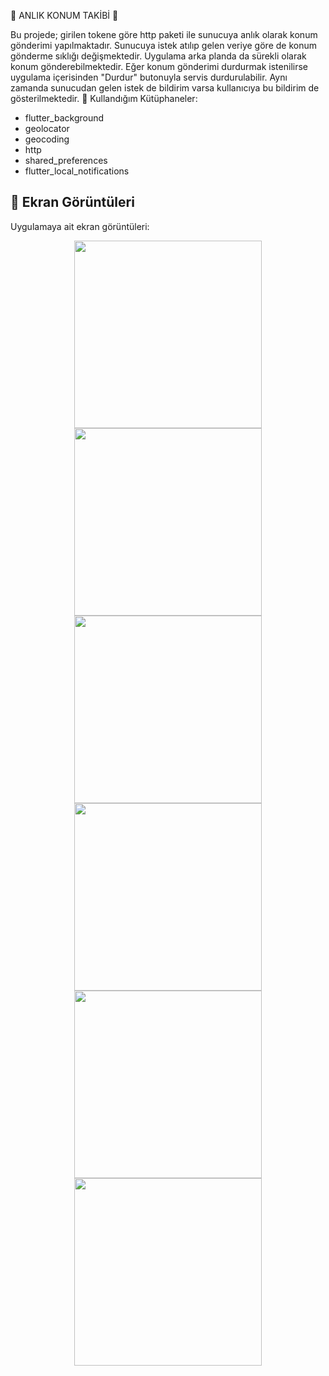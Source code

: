 🌟 ANLIK KONUM TAKİBİ 🌟
 
 Bu projede; girilen tokene göre http paketi ile sunucuya anlık olarak konum gönderimi yapılmaktadır. Sunucuya istek atılıp gelen veriye göre de konum gönderme sıklığı değişmektedir. Uygulama arka planda da sürekli olarak konum gönderebilmektedir. Eğer konum gönderimi durdurmak istenilirse uygulama içerisinden "Durdur" butonuyla servis durdurulabilir. Aynı zamanda sunucudan gelen istek de bildirim varsa kullanıcıya bu bildirim de gösterilmektedir. 
 📌 Kullandığım Kütüphaneler:

* flutter_background
* geolocator
* geocoding
* http
* shared_preferences
* flutter_local_notifications
  
## 📸 Ekran Görüntüleri
Uygulamaya ait ekran görüntüleri:

<div align="center">
  <img src="https://github.com/Ahmetyilmazz/Instant_Location_Tracking/blob/50fd2ccac88593cbf607074ad9151c10d3ce5cf4/Screenshot_1.png" width="300"/>
  <img src="https://github.com/Ahmetyilmazz/Instant_Location_Tracking/blob/50fd2ccac88593cbf607074ad9151c10d3ce5cf4/Screenshot_2.png" width="300"/>
  <img src="https://github.com/Ahmetyilmazz/Instant_Location_Tracking/blob/50fd2ccac88593cbf607074ad9151c10d3ce5cf4/Screenshot_3.png" width="300"/>
  <img src="https://github.com/Ahmetyilmazz/Instant_Location_Tracking/blob/50fd2ccac88593cbf607074ad9151c10d3ce5cf4/Screenshot_4.png" width="300"/>
  <img src="https://github.com/Ahmetyilmazz/Instant_Location_Tracking/blob/50fd2ccac88593cbf607074ad9151c10d3ce5cf4/Screenshot_5.png" width="300"/>
  <img src="https://github.com/Ahmetyilmazz/Instant_Location_Tracking/blob/50fd2ccac88593cbf607074ad9151c10d3ce5cf4/Screenshot_6.png" width="300"/>
  
</div>

